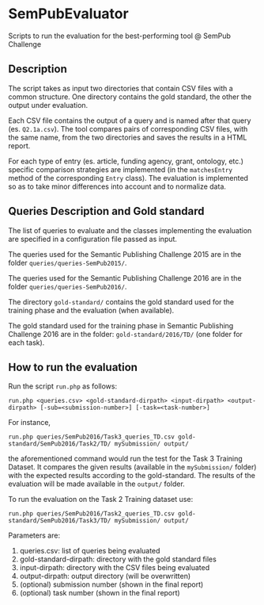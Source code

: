 # SemPubEvaluator
Scripts to run the evaluation for the best-performing tool @ SemPub Challenge

## Description

The script takes as input two directories that contain CSV files with a common structure. 
One directory contains the gold standard, the other the output under evaluation.

Each CSV file contains the output of a query and is named after that query (es. ``Q2.1a.csv``).
The tool compares pairs of corresponding CSV files, with the same name, from the two directories and saves the results in a HTML report.

For each type of entry (es. article, funding agency, grant, ontology, etc.) specific comparison strategies are implemented (in the ``matchesEntry`` method of the corresponding ``Entry`` class).
The evaluation is implemented so as to take minor differences into account and to normalize data.
 
## Queries Description and Gold standard

The list of queries to evaluate and the classes implementing the evaluation are specified in a configuration file passed as input.

The queries used for the Semantic Publishing Challenge 2015 are in the folder ``queries/queries-SemPub2015/``.

The queries used for the Semantic Publishing Challenge 2016 are in the folder ``queries/queries-SemPub2016/``.


The directory ``gold-standard/`` contains the gold standard used for the training phase and the evaluation (when available).

The gold standard used for the training phase in Semantic Publishing Challenge 2016 are in the folder: ``gold-standard/2016/TD/`` (one folder for each task).

## How to run the evaluation
 
Run the script ``run.php`` as follows:

    run.php <queries.csv> <gold-standard-dirpath> <input-dirpath> <output-dirpath> [-sub=<submission-number>] [-task=<task-number>]

For instance,

    run.php queries/SemPub2016/Task3_queries_TD.csv gold-standard/SemPub2016/Task2/TD/ mySubmission/ output/

the aforementioned command would run the test for the Task 3 Training Dataset.
It compares the given results (available in the ``mySubmission/`` folder) with the expected results according to the gold-standard.
The results of the evaluation will be made available in the ``output/`` folder.

To run the evaluation on the Task 2 Training dataset use:

    run.php queries/SemPub2016/Task2_queries_TD.csv gold-standard/SemPub2016/Task3/TD/ mySubmission/ output/


Parameters are:

1.  queries.csv: list of queries being evaluated
2.  gold-standard-dirpath: directory with the gold standard files
3.  input-dirpath: directory with the CSV files being evaluated
4.  output-dirpath: output directory (will be overwritten)
5.  (optional) submission number (shown in the final report)
5.  (optional) task number (shown in the final report)
